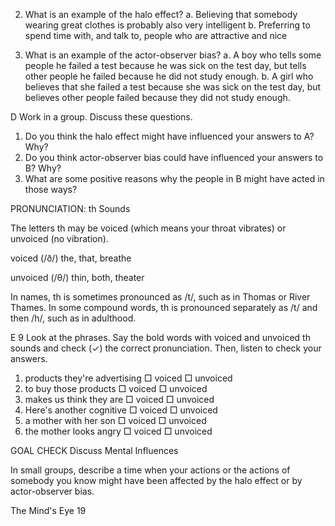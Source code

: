 2. What is an example of the halo effect?
   a. Believing that somebody wearing great clothes is probably also very intelligent
   b. Preferring to spend time with, and talk to, people who are attractive and nice

3. What is an example of the actor-observer bias?
   a. A boy who tells some people he failed a test because he was sick on the test day, but tells other people he failed because he did not study enough.
   b. A girl who believes that she failed a test because she was sick on the test day, but believes other people failed because they did not study enough.

D Work in a group. Discuss these questions.
1. Do you think the halo effect might have influenced your answers to A? Why?
2. Do you think actor-observer bias could have influenced your answers to B? Why?
3. What are some positive reasons why the people in B might have acted in those ways?

PRONUNCIATION: th Sounds

The letters th may be voiced (which means your throat vibrates) or unvoiced (no vibration).

voiced (/ð/)
the, that, breathe

unvoiced (/θ/)
thin, both, theater

In names, th is sometimes pronounced as /t/, such as in Thomas or River Thames.
In some compound words, th is pronounced separately as /t/ and then /h/, such as in adulthood.

E 9 Look at the phrases. Say the bold words with voiced and unvoiced th sounds and check (✓) the correct pronunciation. Then, listen to check your answers.

1. products they're advertising    □ voiced    □ unvoiced
2. to buy those products          □ voiced    □ unvoiced
3. makes us think they are        □ voiced    □ unvoiced
4. Here's another cognitive       □ voiced    □ unvoiced
5. a mother with her son          □ voiced    □ unvoiced
6. the mother looks angry         □ voiced    □ unvoiced

GOAL CHECK Discuss Mental Influences

In small groups, describe a time when your actions or the actions of somebody you know might have been affected by the halo effect or by actor-observer bias.

The Mind's Eye 19